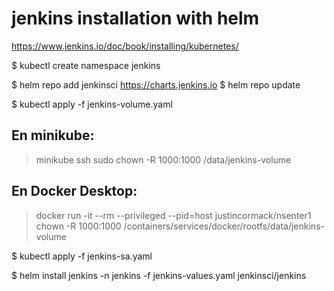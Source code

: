 # jenkins installation with helm

https://www.jenkins.io/doc/book/installing/kubernetes/

$ kubectl create namespace jenkins

$ helm repo add jenkinsci https://charts.jenkins.io
$ helm repo update

$ kubectl apply -f jenkins-volume.yaml

## En minikube:
> minikube ssh
> sudo chown -R 1000:1000 /data/jenkins-volume
## En Docker Desktop:
> docker run -it --rm --privileged --pid=host justincormack/nsenter1
> chown -R 1000:1000 /containers/services/docker/rootfs/data/jenkins-volume

$ kubectl apply -f jenkins-sa.yaml

$ helm install jenkins -n jenkins -f jenkins-values.yaml jenkinsci/jenkins
